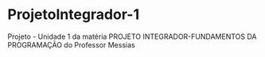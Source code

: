 # ProjetoIntegrador-1
Projeto - Unidade 1 da matéria PROJETO INTEGRADOR-FUNDAMENTOS DA PROGRAMAÇÃO do Professor Messias
